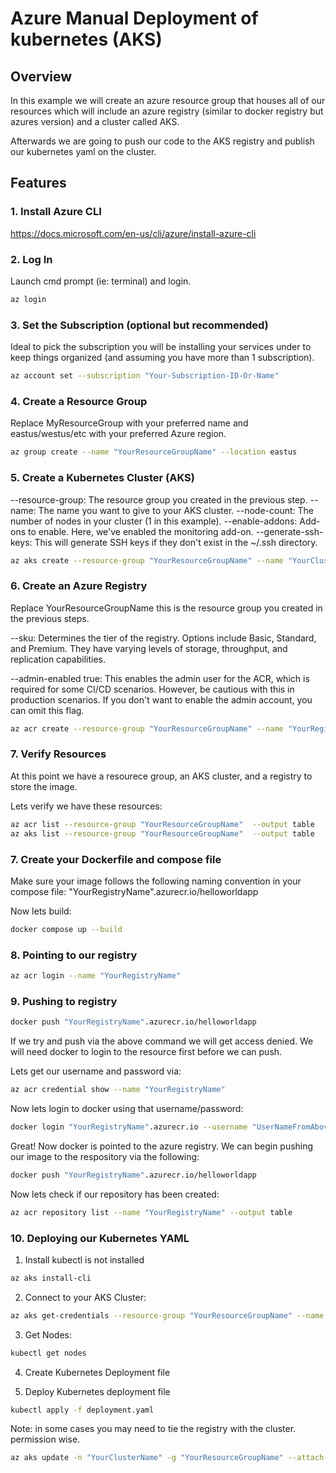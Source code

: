 # Azure Manual Deployment of kubernetes (AKS)

## Overview

In this example we will create an azure resource group that houses all of our resources which will include an azure registry (similar to docker registry but azures version) and a cluster called AKS.

Afterwards we are going to push our code to the AKS registry and publish our kubernetes yaml on the cluster.

## Features

### 1. **Install Azure CLI**

https://docs.microsoft.com/en-us/cli/azure/install-azure-cli

### 2. **Log In**

Launch cmd prompt (ie: terminal) and login.

```bash
az login
```

### 3. **Set the Subscription (optional but recommended)**

Ideal to pick the subscription you will be installing your services under to keep things organized (and assuming you have more than 1 subscription).

```bash
az account set --subscription "Your-Subscription-ID-Or-Name"
```


### 4. **Create a Resource Group**

Replace MyResourceGroup with your preferred name and eastus/westus/etc with your preferred Azure region.

```bash
az group create --name "YourResourceGroupName" --location eastus
```

### 5. **Create a Kubernetes Cluster (AKS)**

--resource-group: The resource group you created in the previous step.
--name: The name you want to give to your AKS cluster.
--node-count: The number of nodes in your cluster (1 in this example).
--enable-addons: Add-ons to enable. Here, we've enabled the monitoring add-on.
--generate-ssh-keys: This will generate SSH keys if they don't exist in the ~/.ssh directory.

```bash
az aks create --resource-group "YourResourceGroupName" --name "YourClusterName" --node-count 1 --enable-addons monitoring --generate-ssh-keys
```

### 6. **Create an Azure Registry**

Replace YourResourceGroupName this is the resource group you created in the previous steps.

--sku: Determines the tier of the registry. Options include Basic, Standard, and Premium. They have varying levels of storage, throughput, and replication capabilities.

--admin-enabled true: This enables the admin user for the ACR, which is required for some CI/CD scenarios. However, be cautious with this in production scenarios. If you don't want to enable the admin account, you can omit this flag.

```bash
az acr create --resource-group "YourResourceGroupName" --name "YourRegistryName" --sku Basic --admin-enabled true
```

### 7. **Verify Resources**

At this point we have a resourece group, an AKS cluster, and a registry to store the image. 

Lets verify we have these resources:
```bash
az acr list --resource-group "YourResourceGroupName"  --output table
az aks list --resource-group "YourResourceGroupName"  --output table
```

### 7. **Create your Dockerfile and compose file**

Make sure your image follows the following naming convention in your compose file:
"YourRegistryName".azurecr.io/helloworldapp

Now lets build:
```bash
docker compose up --build
```

### 8. **Pointing to our registry**

```bash
az acr login --name "YourRegistryName"
```

### 9. **Pushing to registry**

```bash
docker push "YourRegistryName".azurecr.io/helloworldapp
```

If we try and push via the above command we will get access denied. We will need docker to login to the resource first before we can push.

Lets get our username and password via:
```bash
az acr credential show --name "YourRegistryName"
```

Now lets login to docker using that username/password:
```bash
docker login "YourRegistryName".azurecr.io --username "UserNameFromAbove" --password "PasswordFromAbove"
```

Great! Now docker is pointed to the azure registry. We can begin pushing our image to the respository via the following:

```bash
docker push "YourRegistryName".azurecr.io/helloworldapp
```

Now lets check if our repository has been created:

```bash
az acr repository list --name "YourRegistryName" --output table
```

### 10. **Deploying our Kubernetes YAML**

1. Install kubectl is not installed
```bash
az aks install-cli
```

2. Connect to your AKS Cluster:
```bash
az aks get-credentials --resource-group "YourResourceGroupName" --name "YourRegistryName"
```

3. Get Nodes:
```bash
kubectl get nodes
```

4. Create Kubernetes Deployment file

5. Deploy Kubernetes deployment file

```bash
kubectl apply -f deployment.yaml
```

Note: in some cases you may need to tie the registry with the cluster. permission wise.

```bash
az aks update -n "YourClusterName" -g "YourResourceGroupName" --attach-acr "YourRegistryName"
```

